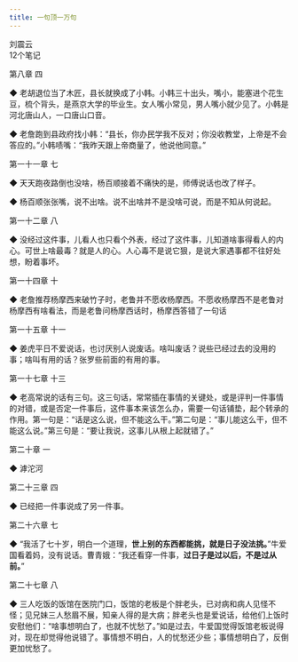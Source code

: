 ```yaml
---
title: 一句顶一万句
---
```


刘震云  
12个笔记

第八章 四

◆ 老胡退位当了木匠，县长就换成了小韩。小韩三十出头，嘴小，能塞进个花生豆，梳个背头，是燕京大学的毕业生。女人嘴小常见，男人嘴小就少见了。小韩是河北唐山人，一口唐山口音。

◆ 老詹跑到县政府找小韩：“县长，你办民学我不反对；你没收教堂，上帝是不会答应的。”小韩啧嘴：“我昨天跟上帝商量了，他说他同意。”


第一十一章 七

◆ 天天跑夜路倒也没啥，杨百顺接着不痛快的是，师傅说话也改了样子。

◆ 杨百顺张张嘴，说不出啥。说不出啥并不是没啥可说，而是不知从何说起。


第一十二章 八

◆ 没经过这件事，儿看人也只看个外表，经过了这件事，儿知道啥事得看人的内心。可世上啥最毒？就是人的心。人心毒不是说它狠，是说大家遇事都不往好处想，盼着事坏。


第一十四章 十

◆ 老詹推荐杨摩西来破竹子时，老鲁并不愿收杨摩西。不愿收杨摩西不是老鲁对杨摩西有啥看法，而是老鲁问杨摩西话时，杨摩西答错了一句话


第一十五章 十一

◆ 姜虎平日不爱说话，也讨厌别人说废话。啥叫废话？说些已经过去的没用的事；啥叫有用的话？张罗些前面的有用的事。


第一十七章 十三

◆ 老高常说的话有三句。这三句话，常常插在事情的关键处，或是评判一件事情的对错，或是否定一件事后，这件事本来该怎么办，需要一句话铺垫，起个转承的作用。第一句是：“话是这么说，但不能这么干。”第二句是：“事儿能这么干，但不能这么说。”第三句是：“要让我说，这事儿从根上起就错了。”


第二十章 一

◆ 滹沱河


第二十三章 四

◆ 已经把一件事说成了另一件事。


第二十六章 七

◆ “我活了七十岁，明白一个道理，**世上别的东西都能挑，就是日子没法挑。**”牛爱国看着妈，没有说话。曹青娥：“我还看穿一件事，**过日子是过以后，不是过从前。**”


第二十七章 八

◆ 三人吃饭的饭馆在医院门口，饭馆的老板是个胖老头，已对病和病人见怪不怪；见兄妹三人愁眉不展，知亲人得的是大病；胖老头也是爱说话，给他们上饭时安慰他们：“啥事想明白了，也就不忧愁了。”如是过去，牛爱国觉得饭馆老板说得对，现在却觉得他说错了。事情想不明白，人的忧愁还少些；事情想明白了，反倒更加忧愁了。


